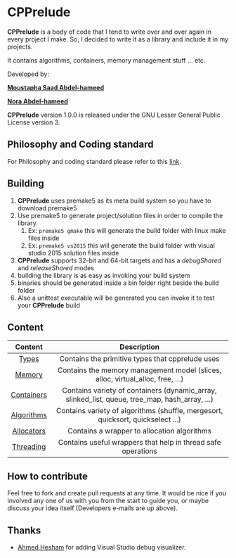 # CPPrelude

**CPPrelude** is a body of code that I tend to write over and over again in every project I make. So, I decided to write it as a library and include it in my projects.

It contains algorithms, containers, memory management stuff ... etc.

Developed by:

**[Moustapha Saad Abdel-hameed](moustapha.saad.abdelhamed@gmail.com)**

**[Nora Abdel-hameed](nora.abdelhameed@gmail.com)**

**CPPrelude** version 1.0.0 is released under the GNU Lesser General Public License version 3.

## Philosophy and Coding standard

For Philosophy and coding standard please refer to this [link](https://moustaphasaad.github.io/2017/08/05/cpprelude/).

## Building

1. **CPPrelude** uses premake5 as its meta build system so you have to download premake5
2. Use premake5 to generate project/solution files in order to compile the library.
   1. Ex: `premake5 gmake` this will generate the build folder with linux make files inside
   2. Ex: `premake5 vs2015` this will generate the build folder with visual studio 2015 solution files inside
3. **CPPrelude** supports 32-bit and 64-bit targets and has a *debugShared* and *releaseShared* modes
4. building the library is as easy as invoking your build system
5. binaries should be generated inside a bin folder right beside the build folder
6. Also a unittest executable will be generated you can invoke it to test your **CPPrelude** build

## Content

|                Content                 |               Description                |
| :------------------------------------: | :--------------------------------------: |
|        [Types](Types/Types.md)         | Contains the primitive types that cpprelude uses |
|       [Memory](Memory/Memory.md)       | Contains the memory management model (slices, alloc, virtual_alloc, free, ...) |
| [Containers](Containers/Containers.md) | Contains variety of containers (dynamic_array, slinked_list, queue, tree_map, hash_array, ...) |
| [Algorithms](Algorithms/Algorithms.md) | Contains variety of algorithms (shuffle, mergesort, quicksort, quickselect ...) |
| [Allocators](Allocators/Allocators.md) | Contains a wrapper to allocation algorithms |
|  [Threading](Threading/Threading.md)   | Contains useful wrappers that help in thread safe operations |

## How to contribute

Feel free to fork and create pull requests at any time. It would be nice if you involved any one of us with you from the start to guide you, or maybe discuss your idea itself (Developers e-mails are up above).

## Thanks
- [Ahmed Hesham](a.hesham.kamal@gmail.com) for adding Visual Studio debug visualizer.